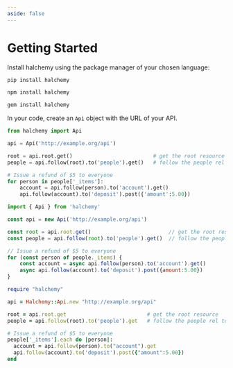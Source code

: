 ```yaml
---
aside: false
---
```

# Getting Started

Install halchemy using the package manager of your chosen language:

<tabs>
<tab name="Python">

```bash
pip install halchemy
```
</tab>

<tab name="Javascript">

```bash
npm install halchemy
```
</tab>

<tab name="Ruby">

```bash
gem install halchemy
```
</tab>
<future-languages />
</tabs>

In your code, create an `Api` object with the URL of your API.

<tabs>
<tab name="Python">

```python
from halchemy import Api

api = Api('http://example.org/api')

root = api.root.get()                          # get the root resource
people = api.follow(root).to('people').get()   # follow the people rel to get the list of people

# Issue a refund of $5 to everyone
for person in people['_items']:
    account = api.follow(person).to('account').get()
    api.follow(account).to('deposit').post({'amount':5.00})
```
</tab>

<tab name="Javascript">

```javascript
import { Api } from 'halchemy'

const api = new Api('http://example.org/api')

const root = api.root.get()                         // get the root resource
const people = api.follow(root).to('people').get()  // follow the people rel to get the list of people

// Issue a refund of $5 to everyone
for (const person of people._items) {
    const account = async api.follow(person).to('account').get()
    async api.follow(account).to('deposit').post({amount:5.00})
}
```
</tab>

<tab name="Ruby">

```ruby
require "halchemy"

api = Halchemy::Api.new "http://example.org/api"

root = api.root.get                          # get the root resource
people = api.follow(root).to('people').get   # follow the people rel to get the list of people

# Issue a refund of $5 to everyone
people['_items'].each do |person|:
  account = api.follow(person).to("account").get
  api.follow(account).to('deposit').post({"amount":5.00})
end
```
</tab>
<future-languages />
</tabs>
